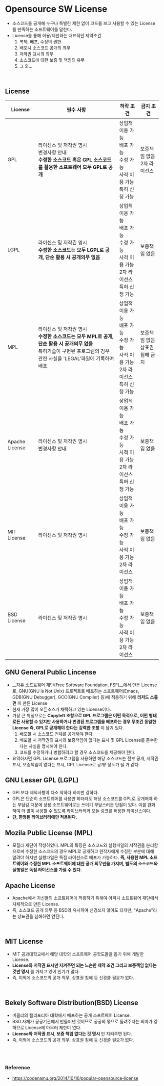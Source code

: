# Opensource SW License
* 소스코드를 공개해 누구나 특별한 제한 없이 코드를 보고 사용할 수 있는 License를 만족하는 소프트웨어를 말한다.
* License를 통해 허용/제한하는 대표적인 제약조건
    1) 복제, 배포, 수정의 권한
    2) 배포시 소스코드 공개의 의무
    3) 저작권 표시의 의무
    4) 소스코드에 대한 보증 및 책임의 유무
    5) 그 외...
</br>


## License 
| License | 필수 사항 | 허락 조건 | 금지 조건 |
| ------- | -------- | ---- | --------------------- |
| GPL     |   라이센스 및 저작권 명시</br>변경사항 안내</br>__수정한 소스코드 혹은 GPL 소스코드를 활용한 소프트웨어 모두 GPL로 공개__ | 상업적 이용 가능</br>배포 가능</br>수정 가능</br>사적 이용 가능</br>특허 신청 가능 | 보증책임 없음</br>2차 라이선스 |
| LGPL | 라이센스 및 저작권 명시</br>__수정한 소스코드는 모두 LGPL로 공개, 단순 활용 시 공개의무 없음__ |상업적 이용 가능</br>배포 가능</br>수정 가능</br>사적 이용 가능</br>2차 라이선스</br>특허 신청 가능 | 보증책임 없음 |
| MPL | 라이센스 및 저작권 명시</br>__수정한 소스코드는 모두 MPL로 공개, 단순 활용 시 공개의무 없음__</br>특허기술이 구현된 프로그램의 경우 관련 사실을 'LEGAL'파일에 기록하여 배포 | 상업적 이용 가능</br>배포 가능</br>수정 가능</br>사적 이용 가능</br>2차 라이선스</br>특허 신청 가능 | 보증책임 없음</br>상표권 침해 금지 |
| Apache License | 라이센스 및 저작권 명시</br>변경사항 안내 | 상업적 이용 가능</br>배포 가능</br>수정 가능</br>사적 이용 가능</br>2차 라이선스</br>특허 신청 가능 | 보증책임 없음 |
| MIT License | 라이센스 및 저작권 명시</br> | 상업적 이용 가능</br>배포 가능</br>수정 가능</br>사적 이용 가능</br>2차 라이선스 | 보증책임 없음 |
| BSD License | 라이센스 및 저작권 명시</br> | 상업적 이용 가능</br>배포 가능</br>수정 가능</br>사적 이용 가능</br>2차 라이선스 | 보증책임 없음 |



## GNU General Public Lincense
* __자유 소프트웨어 재단(Free Software Foundation, FSF)__에서 만든 License로, GNU(GNU is Not Unix) 프로젝트로 배포하는 소프트웨어(Emacs, GDB(GNU Debugger), GCC(GNU Compiler) 등)에 적용하기 위해 __리저드 스톨먼__ 이 만든 License
* 현재 가장 많이 오픈소스가 채택하고 있는 License이다.
* 가장 큰 특징으로는 __Copyleft 조항으로 GPL 프로그램은 어떤 목적으로, 어떤 형태로든 사용할 수 있지만 사용하거나 변경된 프로그램을 배포하는 경우 무조건 동일한 License 즉, GPL로 공개해야 한다는 강력한 조항__ 이 담겨 있다.
    1) 배포할 시 소스코드 전체를 공개해야 한다.
    2) 배포할 시 저작권의 표시와 보증책임이 없다는 표시 및 GPL License를 준수한다는 사실을 명시해야 한다.
    3) 코드를 수정하거나 병합하려고 할 경우 소스코드를 제공해야 한다.
* 요약하자면 GPL License 프로그램을 사용하면 해당 소스코드는 전부 공개, 저작권 표시, 보증책임이 없다는 표시, GPL License로 공개! 정도가 될 거 같다.


## GNU Lesser GPL (LGPL)
* GPL보다 제약사항이 다소 약하다 하지만 강하다.
* GPL은 단순히 소프트웨어를 사용만 하더라도 해당 소스코드를 GPL로 공개해야 하는 부담감 때문에 상용 소프트웨어로는 쓰이기 부담스러운 단점이 있다. 이를 완화하여 더 많이 사용할 수 있도록 라이브러리와 모듈 링크를 허용한 라이선스이다.
* __단, 한정된 라이브러리에만 적용된다.__


## Mozila Public License (MPL)
* 모질라 재단이 작성하였다. MPL의 특징은 소스코드와 실행파일의 저작권을 분리함으로써 수정한 소스코드의 경우 MPL로 공개하고 원작자에게 수정한 부분에 대해 알려야 하지만 실행파일은 독점 라이선스로 배포가 가능하다. __즉, 사용한 MPL 소프트웨어와 수정한 MPL 소프트웨어에 대한 공개 의무만을 가지며, 별도의 소스코드와 실행일은 독점 라이선스를 가질 수 있다.__


## Apache License
* Apache에서 자신들의 소프트웨어에 적용하기 위해여 아파치 소프트웨어 재단에서 자체적으로 만든 License.
* 즉, 소스코드 공개 의무 등 BSD와 유사하여 신경쓰지 않아도 되지만, "Apache"라는 상표권을 침해하면 안된다.
</br>


## MIT License
* MIT 공과대학교에서 해당 대학의 소프트웨어 공학도들을 돕기 위해 개발한 License.
* __License와 저작권 표시만 지켜주면 되는 느슨한 제약 조건 그리고 보증책임 없다는 것만 명시__ 를 가지고 있어 인기가 많다.
* 즉, 이외에 소스코드의 공개 의무, 상표권 침해 등 신경쓸 필요가 없다.
</br>


## Bekely Software Distribution(BSD) License
* 버클리의 캘리포티아 대학에서 배포하는 공개 소프트웨어 License.
* BSD 자체가 공공기관에서 만들어낸 것이므로 공공의 몫으로 돌려주자는 의미가 강하므로 License에 아무러 제한이 없다.
* __License와 저작권 표시, 보증 책임 없다는 것 명시__ 만 지켜주면 된다.
* 즉, 이외에 소스코드의 공개 의무, 상표권 침해 등 신경쓸 필요가 없다.
</br>
</br>


### Reference
* https://codenamu.org/2014/10/10/popular-opensource-license
